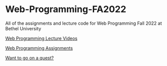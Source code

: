 # Web-Programming-FA2022
All of the assignments and lecture code for Web Programming Fall 2022 at Bethel University

[Web Programming Lecture Videos](https://www.youtube.com/playlist?list=PLar83IIzEy4qKKfY3A3dHWqGSR2EYNB49)

[Web Programming Assignments](https://www.youtube.com/playlist?list=PLar83IIzEy4rg4MQHcKCiRVezWP5DKjKd)

[Want to go on a quest?](https://webprogrammingthequest.azurewebsites.net)
